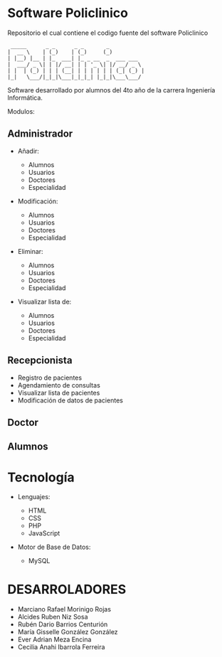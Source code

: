 Software Policlinico
=======================

Repositorio el cual contiene el codigo fuente del software Policlinico 

     _____      _ _      _ _       _           
    |  __ \    | (_)    | (_)     (_)          
    | |__) |__ | |_  ___| |_ _ __  _  ___ ___  
    |  ___/ _ \| | |/ __| | | '_ \| |/ __/ _ \ 
    | |  | (_) | | | (__| | | | | | | (_| (_) |
    |_|   \___/|_|_|\___|_|_|_| |_|_|\___\___/ 


Software desarrollado por alumnos del 4to año de la carrera Ingeniería Informática.

Modulos:

Administrador
-------------

* Añadir:
  - Alumnos
  - Usuarios
  - Doctores
  - Especialidad

* Modificación:
  - Alumnos
  - Usuarios
  - Doctores
  - Especialidad

* Eliminar:
  - Alumnos
  - Usuarios
  - Doctores
  - Especialidad

* Visualizar lista de:
  - Alumnos
  - Usuarios
  - Doctores
  - Especialidad

Recepcionista
-------------

* Registro de pacientes
* Agendamiento de consultas
* Visualizar lista de pacientes
* Modificación de datos de pacientes


Doctor
------

Alumnos
-------


Tecnología
==================

* Lenguajes:
  - HTML
  - CSS
  - PHP
  - JavaScript

* Motor de Base de Datos:
  - MySQL

DESARROLADORES
==================

* Marciano Rafael Morinigo Rojas
* Alcides Ruben Niz Sosa
* Rubén Dario Barrios Centurión
* María Gisselle González González
* Ever Adrian Meza Encina
* Cecilia Anahi Ibarrola Ferreira